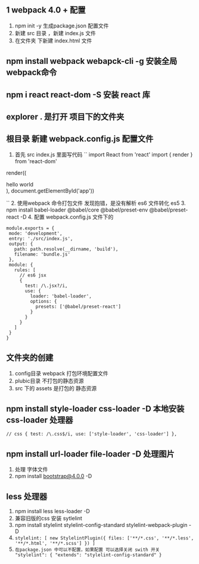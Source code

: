 ## 1 webpack 4.0 + 配置
 1. npm init -y  生成package.json 配置文件
 2. 新建 src 目录  ，新建 index.js 文件
 3. 在文件夹 下新建 index.html 文件
 
 ## npm install webpack webapck-cli -g  安装全局webpack命令
 ## npm i react react-dom -S 安装 react 库 
 ## explorer . 是打开 项目下的文件夹
 ## 根目录 新建 webpack.config.js 配置文件
  1. 首先 src index.js 里面写代码 
``
 import React from 'react'
import { render } from 'react-dom'

render((
  <div> hello world </div>
), document.getElementById('app')) 

``
2. 使用webpack 命令打包文件 发现抱错，是没有解析 es6 文件转化 es5
3. npm install babel-loader @babel/core @babel/preset-env @babel/preset-react -D
4. 配置 webpack.config.js 文件下的 
 ```
 module.exports = {
  mode: 'development',
  entry: './src/index.js',
  output: {
    path: path.resolve(__dirname, 'build'),
    filename: 'bundle.js'
  },
  module: {
    rules: [
      // es6 jsx
      { 
        test: /\.jsx?/i,
        use: {
          loader: 'babel-loader',
          options: {
            presets: ['@babel/preset-react']
          }
        }
      }
    ]
  }
}
```
## 文件夹的创建
 1. config目录 webpack 打包环境配置文件
 2. plubic目录 不打包的静态资源
 3. src 下的 assets 是打包的 静态资源

## npm install style-loader css-loader -D 本地安装 css-loader 处理器
``
 // css
      {
        test: /\.css$/i,
        use: ['style-loader', 'css-loader']
      },
  ``
## npm install url-loader file-loader -D    处理图片
 1. 处理 字体文件
 2. npm install bootstrap@4.0.0 -D

 ## less 处理器
  1. npm install less less-loader -D
  2. 兼容旧版的css 安装 sytlelint
  3. npm install stylelint stylelint-config-standard stylelint-webpack-plugin -D
  4. ``
      stylelint: [
        new StylelintPlugin({
          files: ['**/*.css', '**/*.less', '**/*.html', '**/*.scss']
        })
      ]
     ``
  5.   `` 在package.json 中可以不配置，如果配置 可以选择关闭 swith 开关
        "stylelint": {
            "extends": "stylelint-config-standard"
          }
  `` 